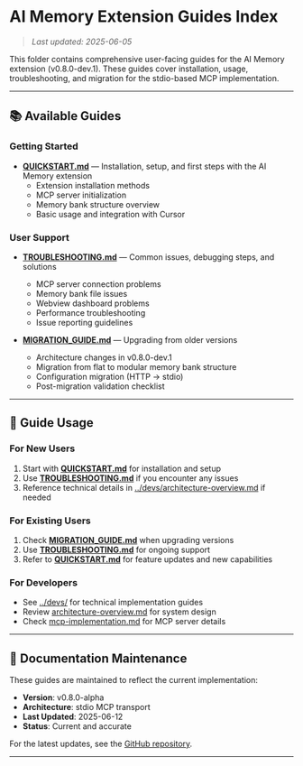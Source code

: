# AI Memory Extension Guides Index

> _Last updated: 2025-06-05_

This folder contains comprehensive user-facing guides for the AI Memory extension (v0.8.0-dev.1). These guides cover installation, usage, troubleshooting, and migration for the stdio-based MCP implementation.

---

## 📚 Available Guides

### Getting Started

- **[QUICKSTART.md](./QUICKSTART.md)** — Installation, setup, and first steps with the AI Memory extension
  - Extension installation methods
  - MCP server initialization
  - Memory bank structure overview
  - Basic usage and integration with Cursor

### User Support

- **[TROUBLESHOOTING.md](./TROUBLESHOOTING.md)** — Common issues, debugging steps, and solutions
  - MCP server connection problems
  - Memory bank file issues
  - Webview dashboard problems
  - Performance troubleshooting
  - Issue reporting guidelines

- **[MIGRATION_GUIDE.md](./MIGRATION_GUIDE.md)** — Upgrading from older versions
  - Architecture changes in v0.8.0-dev.1
  - Migration from flat to modular memory bank structure
  - Configuration migration (HTTP → stdio)
  - Post-migration validation checklist

---

## 🎯 Guide Usage

### For New Users

1. Start with **[QUICKSTART.md](./QUICKSTART.md)** for installation and setup
2. Use **[TROUBLESHOOTING.md](./TROUBLESHOOTING.md)** if you encounter any issues
3. Reference technical details in [../devs/architecture-overview.md](../devs/architecture-overview.md) if needed

### For Existing Users

1. Check **[MIGRATION_GUIDE.md](./MIGRATION_GUIDE.md)** when upgrading versions
2. Use **[TROUBLESHOOTING.md](./TROUBLESHOOTING.md)** for ongoing support
3. Refer to **[QUICKSTART.md](./QUICKSTART.md)** for feature updates and new capabilities

### For Developers

- See [../devs/](../devs) for technical implementation guides
- Review [architecture-overview.md](../devs/architecture-overview.md) for system design
- Check [mcp-implementation.md](../devs/mcp-implementation.md) for MCP server details

---

## 🔄 Documentation Maintenance

These guides are maintained to reflect the current implementation:

- **Version**: v0.8.0-alpha
- **Architecture**: stdio MCP transport
- **Last Updated**: 2025-06-12
- **Status**: Current and accurate

For the latest updates, see the [GitHub repository](https://github.com/sm-moshi/aimemory).

---
